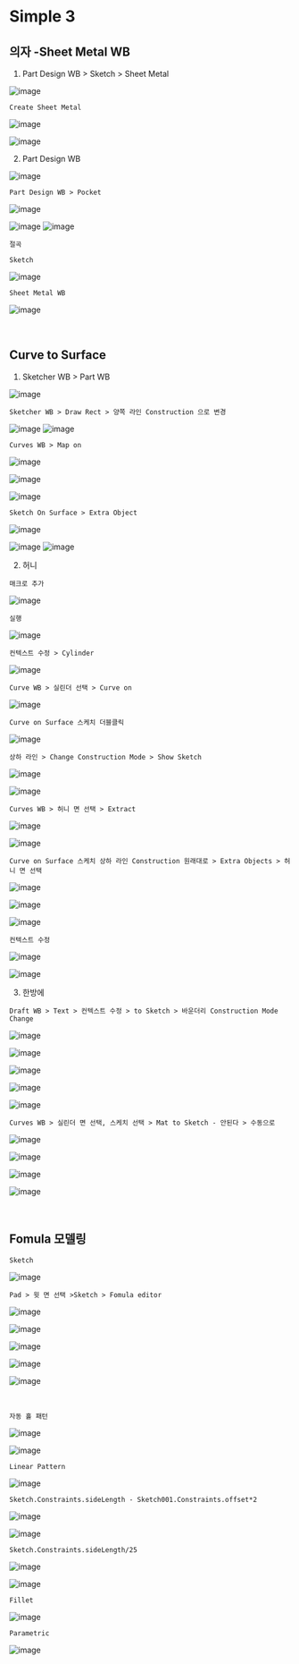 Simple 3
============

의자 -Sheet Metal WB
---------------------

1. Part Design WB > Sketch > Sheet Metal

![image](https://user-images.githubusercontent.com/30430227/143241637-16f0bf65-74d1-49d1-bc14-3276e2dabe5e.png)

`Create Sheet Metal`

![image](https://user-images.githubusercontent.com/30430227/143241733-584b6d24-a38b-4f7d-9b41-f1323e6431c6.png)

![image](https://user-images.githubusercontent.com/30430227/143241766-2c97e9f3-4356-4b1f-8f8c-2bf85a68953d.png)

2. Part Design WB

![image](https://user-images.githubusercontent.com/30430227/143243309-36c8393d-0211-49bb-b59f-9801c05d925c.png)

`Part Design WB > Pocket`

![image](https://user-images.githubusercontent.com/30430227/143243346-6e4d539f-72ec-4953-ba74-c182f1346c2d.png)

![image](https://user-images.githubusercontent.com/30430227/143244754-5bc7664d-b6a1-4ebe-8acb-f09e0d940f3e.png)
![image](https://user-images.githubusercontent.com/30430227/143245731-7bf95927-67e1-48c3-a3ad-f055a5e91680.png)

`절곡`

`Sketch` 

![image](https://user-images.githubusercontent.com/30430227/143246038-6a66dda0-399f-48ca-8707-910a4378c649.png)

`Sheet Metal WB`

![image](https://user-images.githubusercontent.com/30430227/143246130-69717967-5428-4d39-b8b5-dee3639bc144.png)

<br>

Curve to Surface
------------------

1. Sketcher WB > Part WB

![image](https://user-images.githubusercontent.com/30430227/143313772-da1064a5-4427-40e2-a77e-8e0385742584.png)

`Sketcher WB > Draw Rect > 양쪽 라인 Construction 으로 변경`

![image](https://user-images.githubusercontent.com/30430227/143314086-82f26e56-778e-4c2f-9827-c63faf8eff5c.png)
![image](https://user-images.githubusercontent.com/30430227/143314105-53816d9a-4e00-4f5a-8221-300004766968.png)

`Curves WB > Map on`

![image](https://user-images.githubusercontent.com/30430227/143314224-24ad45fa-55b5-4603-833c-dec9078db014.png)

![image](https://user-images.githubusercontent.com/30430227/143314257-561861b6-0aa4-49dc-95eb-371a5c3ec49f.png)

![image](https://user-images.githubusercontent.com/30430227/143314283-b2074fea-920e-468a-8f43-2b450732d366.png)

`Sketch On Surface > Extra Object`

![image](https://user-images.githubusercontent.com/30430227/143315930-d2800bff-b0cd-4125-93ff-cfc740d41f5f.png)

![image](https://user-images.githubusercontent.com/30430227/143315873-62ca6555-52e9-43ff-8c61-7f1b005d791d.png)
![image](https://user-images.githubusercontent.com/30430227/143315890-c6d41dde-8811-4385-aa84-bae785d0e0b2.png)

2. 허니

`매크로 추가`

![image](https://user-images.githubusercontent.com/30430227/143315494-9219f1e2-fec3-4218-b30d-cdc059ceb26b.png)

`실행`

![image](https://user-images.githubusercontent.com/30430227/143316102-f51a3f66-e3b8-427f-8c60-a053857b89c9.png)

`컨텍스트 수정 > Cylinder`

![image](https://user-images.githubusercontent.com/30430227/143316594-1d26db22-5cbd-4755-ac69-4b07ed3de978.png)

`Curve WB > 실린더 선택 > Curve on`

![image](https://user-images.githubusercontent.com/30430227/143316759-7e3d1dc0-43b7-49dc-96d4-4b81727df6bd.png)

`Curve on Surface 스케치 더블클릭`

![image](https://user-images.githubusercontent.com/30430227/143316830-1701d910-8f44-437f-a3d9-db6676417792.png)

`상하 라인 > Change Construction Mode > Show Sketch`

![image](https://user-images.githubusercontent.com/30430227/143317273-c6771ade-49ba-45b7-9681-09602535c650.png)

![image](https://user-images.githubusercontent.com/30430227/143317217-ac1a15e7-901b-4fcc-9d92-89e13c38ebaf.png)

`Curves WB > 허니 면 선택 > Extract`

![image](https://user-images.githubusercontent.com/30430227/143317644-e57e4554-7c0c-4e53-90a9-19eb39a2828f.png)

![image](https://user-images.githubusercontent.com/30430227/143317693-c6d1b615-2938-4fbc-94c2-cd4e2227ae09.png)

`Curve on Surface 스케치 상하 라인 Construction 원래대로 > Extra Objects > 허니 면 선택`

![image](https://user-images.githubusercontent.com/30430227/143317930-794ec20f-fdb0-4160-9d21-95167dc0a24e.png)

![image](https://user-images.githubusercontent.com/30430227/143317956-147c51b1-88f8-4641-9c0e-044301368ce0.png)

![image](https://user-images.githubusercontent.com/30430227/143317995-6b22a665-ef8c-4aa4-a615-0e98705306d3.png)

`컨텍스트 수정`

![image](https://user-images.githubusercontent.com/30430227/143318084-ed6e4eb1-b923-4bdd-8c27-d0a3f9657875.png)

![image](https://user-images.githubusercontent.com/30430227/143318113-d74b0fe3-7ff7-4794-9dbc-081521780e91.png)

3. 한방에 

`Draft WB > Text > 컨텍스트 수정 > to Sketch > 바운더리 Construction Mode Change`

![image](https://user-images.githubusercontent.com/30430227/143319623-fc654466-9b89-46bf-9547-1f6eccbaae4c.png)

![image](https://user-images.githubusercontent.com/30430227/143319685-3e90452c-3bc3-47cb-a205-776d65d3e2f9.png)

![image](https://user-images.githubusercontent.com/30430227/143319762-12da1a8a-0ad6-4387-9b12-025cabb8343b.png)

![image](https://user-images.githubusercontent.com/30430227/143319785-9e2f73b3-b69d-405b-8cc5-59dfb58c6b87.png)

![image](https://user-images.githubusercontent.com/30430227/143320028-47b14c4b-1fff-4006-b099-26fb8243c687.png)


`Curves WB > 실린더 면 선택, 스케치 선택 > Mat to Sketch - 안된다 > 수동으로 `

![image](https://user-images.githubusercontent.com/30430227/143320537-4cc27310-e471-4b66-9ba8-2c517fed13f3.png)

![image](https://user-images.githubusercontent.com/30430227/143320568-f43a4ab1-5637-419b-a563-95195d348fc4.png)

![image](https://user-images.githubusercontent.com/30430227/143320325-78125ab1-a7a5-47f4-b589-f8dc0d89d1ed.png)

![image](https://user-images.githubusercontent.com/30430227/143320679-4c3a2063-a5a7-41ec-94d9-48335c77198b.png)

<br>

Fomula 모델링
-------------

`Sketch`

![image](https://user-images.githubusercontent.com/30430227/146666810-33f69e85-3a54-4ec7-ac10-04a1029b0005.png)

`Pad > 윗 면 선택 >Sketch > Fomula editor`

![image](https://user-images.githubusercontent.com/30430227/146666854-a1cb4b21-9761-4816-90f5-91fc70710e0c.png)

![image](https://user-images.githubusercontent.com/30430227/146666858-58627b17-d2ea-47bf-86eb-576a5307f8fe.png)

![image](https://user-images.githubusercontent.com/30430227/146667666-e8c1d985-1af7-4e6e-8427-92a75f56ed16.png)

![image](https://user-images.githubusercontent.com/30430227/146667687-76a4629f-91cd-4613-90c3-2f113a3a8629.png)

![image](https://user-images.githubusercontent.com/30430227/146667726-147fe000-510c-4c27-9386-f126030aaee3.png)

<br>

`자동 홀 패턴`

![image](https://user-images.githubusercontent.com/30430227/146851077-208fa8ea-00dd-4642-b866-09b5e21c98a7.png)

![image](https://user-images.githubusercontent.com/30430227/146851113-2a630810-34b1-4f82-88d0-bbb520603fd4.png)

`Linear Pattern`

![image](https://user-images.githubusercontent.com/30430227/146851153-394e2b34-724c-4322-8228-246ca3020299.png)

`Sketch.Constraints.sideLength - Sketch001.Constraints.offset*2`

![image](https://user-images.githubusercontent.com/30430227/146851228-e1d0c635-6c82-432d-b16c-fc2d4401f234.png)

![image](https://user-images.githubusercontent.com/30430227/146851420-644afd11-7665-4ae7-bf85-98b1f60184c3.png)

`Sketch.Constraints.sideLength/25`

![image](https://user-images.githubusercontent.com/30430227/146851530-d54722b7-7f66-4b1d-bfa7-9d1075621b70.png)

![image](https://user-images.githubusercontent.com/30430227/146851616-ce7de1d3-37ba-4662-bcdf-76b99bb90673.png)

`Fillet`

![image](https://user-images.githubusercontent.com/30430227/146852309-279d4a25-b43c-4c16-b580-c75daeab66ef.png)

`Parametric`

![image](https://user-images.githubusercontent.com/30430227/146852337-af1e3457-6419-4242-b7f0-9b70b37e8526.png)








